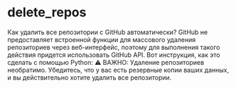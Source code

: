 # delete_repos
Как удалить все репозитории с GitHub автоматически? 
GitHub не предоставляет встроенной функции для массового удаления репозиториев через веб-интерфейс, 
поэтому для выполнения такого действия придется использовать GitHub API. Вот инструкция, как это сделать с помощью Python: 
⚠️ ВАЖНО: Удаление репозиториев необратимо. Убедитесь, что у вас есть резервные копии ваших данных, и вы действительно хотите удалить все репозитории. 
